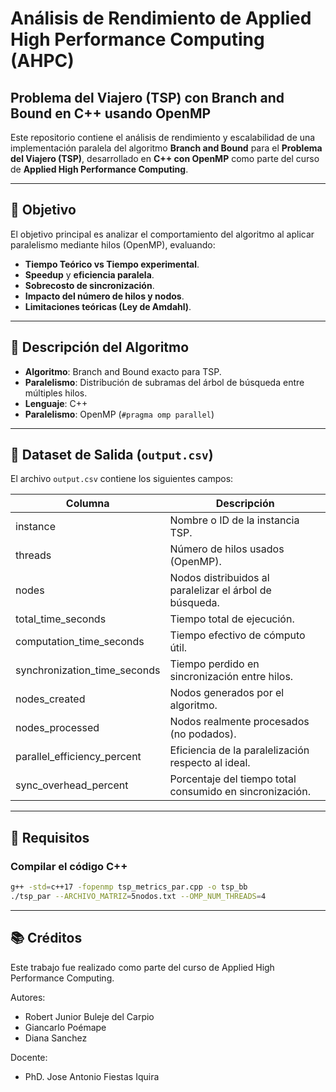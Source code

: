 # Análisis de Rendimiento de Applied High Performance Computing (AHPC)  
## Problema del Viajero (TSP) con Branch and Bound en C++ usando OpenMP

Este repositorio contiene el análisis de rendimiento y escalabilidad de una implementación paralela del algoritmo **Branch and Bound** para el **Problema del Viajero (TSP)**, desarrollado en **C++ con OpenMP** como parte del curso de **Applied High Performance Computing**.

---

## 📌 Objetivo

El objetivo principal es analizar el comportamiento del algoritmo al aplicar paralelismo mediante hilos (OpenMP), evaluando:

- **Tiempo Teórico vs Tiempo experimental**.
- **Speedup** y **eficiencia paralela**.
- **Sobrecosto de sincronización**.
- **Impacto del número de hilos y nodos**.
- **Limitaciones teóricas (Ley de Amdahl)**.

---

## 🧠 Descripción del Algoritmo

- **Algoritmo**: Branch and Bound exacto para TSP.
- **Paralelismo**: Distribución de subramas del árbol de búsqueda entre múltiples hilos.
- **Lenguaje**: C++
- **Paralelismo**: OpenMP (`#pragma omp parallel`)

---

## 🧪 Dataset de Salida (`output.csv`)

El archivo `output.csv` contiene los siguientes campos:

| Columna                    | Descripción                                                                 |
|---------------------------|-----------------------------------------------------------------------------|
| instance                  | Nombre o ID de la instancia TSP.                                           |
| threads                   | Número de hilos usados (OpenMP).                                           |
| nodes                     | Nodos distribuidos al paralelizar el árbol de búsqueda.                    |
| total_time_seconds        | Tiempo total de ejecución.                                                 |
| computation_time_seconds  | Tiempo efectivo de cómputo útil.                                           |
| synchronization_time_seconds | Tiempo perdido en sincronización entre hilos.                        |
| nodes_created             | Nodos generados por el algoritmo.                                          |
| nodes_processed           | Nodos realmente procesados (no podados).                                   |
| parallel_efficiency_percent | Eficiencia de la paralelización respecto al ideal.                    |
| sync_overhead_percent     | Porcentaje del tiempo total consumido en sincronización.


---

## 🔧 Requisitos

### Compilar el código C++

```bash
g++ -std=c++17 -fopenmp tsp_metrics_par.cpp -o tsp_bb   
./tsp_par --ARCHIVO_MATRIZ=5nodos.txt --OMP_NUM_THREADS=4
```

---

## 📚 Créditos
Este trabajo fue realizado como parte del curso de Applied High Performance Computing.

Autores:
- Robert Junior Buleje del Carpio
- Giancarlo Poémape
- Diana Sanchez

Docente: 
- PhD. Jose Antonio Fiestas Iquira

